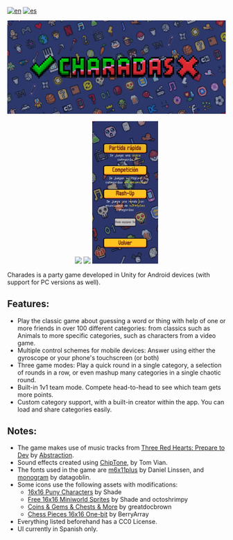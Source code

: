 [![en](https://img.shields.io/badge/lang-en-red.svg)](https://github.com/feliarroyo/Charades/blob/main/README.md)
[![es](https://img.shields.io/badge/lang-es-yellow.svg)](https://github.com/feliarroyo/Charades/blob/main/ReadmeElements/README-es.md)

<p align=center>
  <img src="https://raw.githubusercontent.com/feliarroyo/Charades/main/ReadmeElements/Banner.png">
</p>
<p align=center>
  <img src="https://raw.githubusercontent.com/feliarroyo/Charades/main/ReadmeElements/MainMenu.gif" width="30%">
  <img src="https://raw.githubusercontent.com/feliarroyo/Charades/main/ReadmeElements/CategoryList.gif" width="30%">
  <img src="https://raw.githubusercontent.com/feliarroyo/Charades/main/ReadmeElements/Gameplay.gif" width="30%">
</p>

Charades is a party game developed in Unity for Android devices (with support for PC versions as well).
## Features:
- Play the classic game about guessing a word or thing with help of one or more friends in over 100 different categories: from classics such as Animals to more specific categories, such as characters from a video game.
- Multiple control schemes for mobile devices: Answer using either the gyroscope or your phone's touchscreen (or both)
- Three game modes: Play a quick round in a single category, a selection of rounds in a row, or even mashup many categories in a single chaotic round.
- Built-in 1v1 team mode. Compete head-to-head to see which team gets more points.
- Custom category support, with a built-in creator within the app. You can load and share categories easily.

## Notes:
- The game makes use of music tracks from [Three Red Hearts: Prepare to Dev](https://tallbeard.itch.io/three-red-hearts-prepare-to-dev) by [Abstraction](https://abstractionmusic.com/).
- Sound effects created using [ChipTone](https://sfbgames.itch.io/chiptone), by Tom Vian.
- The fonts used in the game are [m6x11plus](https://managore.itch.io/m6x11) by Daniel Linssen, and [monogram](https://datagoblin.itch.io/monogram) by datagoblin.
- Some icons use the following assets with modifications:
  - [16x16 Puny Characters](https://merchant-shade.itch.io/16x16-puny-characters) by Shade
  - [Free 16x16 Miniworld Sprites](https://merchant-shade.itch.io/16x16-mini-world-sprites) by Shade and octoshrimpy
  - [Coins & Gems & Chests & More](https://greatdocbrown.itch.io/coins-gems-etc) by greatdocbrown
  - [Chess Pieces 16x16 One-bit](https://berryarray.itch.io/chess-pieces-16x16-one-bit) by BerryArray
- Everything listed beforehand has a CC0 License.
- UI currently in Spanish only.
